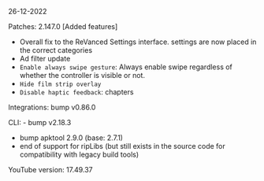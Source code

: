 26-12-2022

Patches: 2.147.0
 [Added features]
- Overall fix to the ReVanced Settings interface. settings are now placed in the correct categories
- Ad filter update
- `Enable always swipe gesture`: Always enable swipe regardless of whether the controller is visible or not.
- `Hide film strip overlay`
- `Disable haptic feedback`: chapters

Integrations:  bump v0.86.0

CLI:  - bump v2.18.3
- bump apktool 2.9.0 (base: 2.7.1)
- end of support for ripLibs (but still exists in the source code for compatibility with legacy build tools)

YouTube version: 17.49.37
